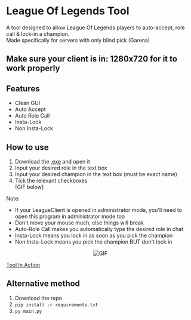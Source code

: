 # League Of Legends Tool
A tool designed to allow League Of Legends players to auto-accept, role call &amp; lock-in a champion.  
Made specifically for servers with only blind pick (Garena)  

## Make sure your client is in: 1280x720 for it to work properly

## Features
- Clean GUI
- Auto Accept
- Auto Role Call
- Insta-Lock
- Non Insta-Lock

## How to use
1. Download the [.exe](https://github.com/SnowyGFL/League-Of-Legends-Tool/releases/tag/1.0) and open it
2. Input your desired role in the text box
3. Input your desired champion in the text box (must be exact name)
4. Tick the relevant checkboxes  
[GIF below]

Note: 
  - If your LeagueClient is opened in administrator mode, you'll need to open this program in administrator mode too
  - Don't move your mouse much, else things will break
  - Auto-Role Call makes you automatically type the desired role in chat
  - Insta-Lock means you lock in as soon as you pick the champion
  - Non Insta-Lock means you pick the champion BUT don't lock in
  
<p align="center">
  <img src="https://i.snowy.gg/2Gur7CB.gif" alt="GIF">
</p>  

[Tool In Action](https://i.snowy.gg/ryU2L3y.gif)

## Alternative method
1. Download the repo
2. `pip install -r requirements.txt`
3. `py main.py`
